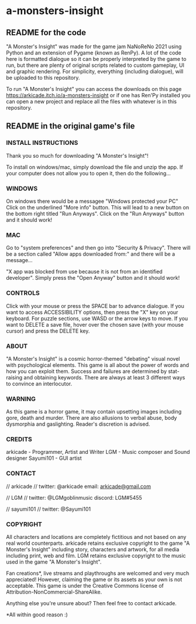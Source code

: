 # a-monsters-insight

## README for the code
"A Monster's Insight" was made for the game jam NaNoReNo 2021 using Python and an extension of Pygame (known as RenPy). A lot of the code here is formatted dialogue so it can be properly interpreted by the game to run, but there are plenty of original scripts related to custom gameplay, UI and graphic rendering. For simplicity, everything (including dialogue), will be uploaded to this repository.

To run "A Monster's Insight" you can access the downloads on this page https://arkicade.itch.io/a-monsters-insight or if one has Ren'Py installed you can open a new project and replace all the files with whatever is in this repository.

## README in the original game's file
### INSTALL INSTRUCTIONS 
Thank you so much for downloading "A Monster's Insight"!

To install on windows/mac, simply download the file and unzip the app.
If your computer does not allow you to open it, then do the following...

### WINDOWS
On windows there would be a messagee "Windows protected your PC"
Click on the underlined "More info" button.
This will lead to a new button on the bottom right titled "Run Anyways".
Click on the "Run Anyways" button and it should work!

### MAC 
Go to "system preferences" and then go into "Security & Privacy".
There will be a section called "Allow apps downloaded from:" and there will be a message...

"X app was blocked from use because it is not from an identified developer".
Simply press the "Open Anyway" button and it should work!


### CONTROLS 
Click with your mouse or press the SPACE bar to advance dialogue.
If you want to access ACCESSIBILITY options, then press the "X" key on your keyboard.
For puzzle sections, use WASD or the arrow keys to move.
If you want to DELETE a save file, hover over the chosen save (with your mouse cursor) and press the DELETE key.


### ABOUT 
"A Monster's Insight" is a cosmic horror-themed "debating" visual novel with psychological elements. 
This game is all about the power of words and how you can exploit them.
Success and failures are determined by stat-raising and obtaining keywords. 
There are always at least 3 different ways to convince an interlocutor.


### WARNING 
As this game is a horror game, it may contain upsetting images including gore, death and murder.
There are also allusions to verbal abuse, body dysmorphia and gaslighting.
Reader's discretion is advised.


### CREDITS 
arkicade - Programmer, Artist and Writer
LGM - Music composer and Sound designer
Sayumi101 - GUI artist


### CONTACT 

// arkicade //
twitter: @arkicade
email: arkicade@gmail.com

// LGM //
twitter: @LGMgoblinmusic
discord: LGM#5455

// sayumi101 //
twitter: @Sayumi101



### COPYRIGHT 

All characters and locations are completely fictitious and not based on any real world counterparts.
arkicade retains exclusive copyright to the game "A Monster's Insight" including story, characters and artwork, for all media including print, web and film.
LGM retains exclusive copyright to the music used in the game "A Monster's Insight".

Fan creations*, live streams and playthroughs are welcomed and very much appreciated!
However, claiming the game or its assets as your own is not acceptable.
This game is under the Creative Commons license of Attribution-NonCommercial-ShareAlike. 

Anything else you're unsure about? Then feel free to contact arkicade.

*All within good reason :)

